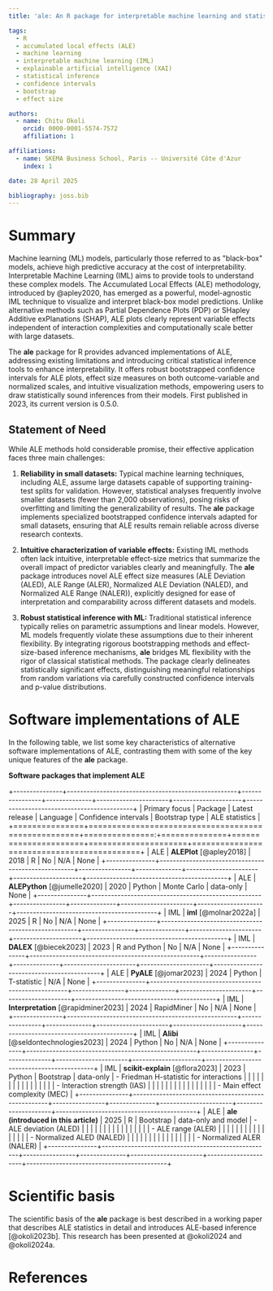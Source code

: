 ```yaml
---
title: 'ale: An R package for interpretable machine learning and statistical inference with accumulated local effects (ALE)'

tags:
  - R
  - accumulated local effects (ALE)
  - machine learning
  - interpretable machine learning (IML)
  - explainable artificial intelligence (XAI)
  - statistical inference
  - confidence intervals
  - bootstrap
  - effect size

authors:
  - name: Chitu Okoli
    orcid: 0000-0001-5574-7572
    affiliation: 1

affiliations:
  - name: SKEMA Business School, Paris -- Université Côte d'Azur
    index: 1

date: 28 April 2025

bibliography: joss.bib
---
```


# Summary

Machine learning (ML) models, particularly those referred to as "black-box" models, achieve high predictive accuracy at the cost of interpretability. Interpretable Machine Learning (IML) aims to provide tools to understand these complex models. The Accumulated Local Effects (ALE) methodology, introduced by @apley2020, has emerged as a powerful, model-agnostic IML technique to visualize and interpret black-box model predictions. Unlike alternative methods such as Partial Dependence Plots (PDP) or SHapley Additive exPlanations (SHAP), ALE plots clearly represent variable effects independent of interaction complexities and computationally scale better with large datasets.

The **ale** package for R provides advanced implementations of ALE, addressing existing limitations and introducing critical statistical inference tools to enhance interpretability. It offers robust bootstrapped confidence intervals for ALE plots, effect size measures on both outcome-variable and normalized scales, and intuitive visualization methods, empowering users to draw statistically sound inferences from their models. First published in 2023, its current version is 0.5.0.

## Statement of Need

While ALE methods hold considerable promise, their effective application faces three main challenges:

1. **Reliability in small datasets:** Typical machine learning techniques, including ALE, assume large datasets capable of supporting training-test splits for validation. However, statistical analyses frequently involve smaller datasets (fewer than 2,000 observations), posing risks of overfitting and limiting the generalizability of results. The **ale** package implements specialized bootstrapped confidence intervals adapted for small datasets, ensuring that ALE results remain reliable across diverse research contexts.

2. **Intuitive characterization of variable effects:** Existing IML methods often lack intuitive, interpretable effect-size metrics that summarize the overall impact of predictor variables clearly and meaningfully. The **ale** package introduces novel ALE effect size measures (ALE Deviation (ALED), ALE Range (ALER), Normalized ALE Deviation (NALED), and Normalized ALE Range (NALER)), explicitly designed for ease of interpretation and comparability across different datasets and models.

3. **Robust statistical inference with ML:** Traditional statistical inference typically relies on parametric assumptions and linear models. However, ML models frequently violate these assumptions due to their inherent flexibility. By integrating rigorous bootstrapping methods and effect-size-based inference mechanisms, **ale** bridges ML flexibility with the rigor of classical statistical methods. The package clearly delineates statistically significant effects, distinguishing meaningful relationships from random variations via carefully constructed confidence intervals and p-value distributions.

# Software implementations of ALE

In the following table, we list some key characteristics of alternative software implementations of ALE, contrasting them with some of the key unique features of the **ale** package.

**Software packages that implement ALE**

+---------------+----------------------------------------------------+----------------+--------------+----------------------+---------------------+-------------------------------------------+
| Primary focus | Package                                            | Latest release | Language     | Confidence intervals | Bootstrap type      | ALE statistics                            |
+===============+====================================================+===============:+==============+======================+=====================+===========================================+
| ALE           | **ALEPlot** [@apley2018]                           | 2018           | R            | No                   | N/A                 | None                                      |
+---------------+----------------------------------------------------+----------------+--------------+----------------------+---------------------+-------------------------------------------+
| ALE           | **ALEPython** [@jumelle2020]                       | 2020           | Python       | Monte Carlo          | data-only           | None                                      |
+---------------+----------------------------------------------------+----------------+--------------+----------------------+---------------------+-------------------------------------------+
| IML           | **iml** [@molnar2022a]                             | 2025           | R            | No                   | N/A                 | None                                      |
+---------------+----------------------------------------------------+----------------+--------------+----------------------+---------------------+-------------------------------------------+
| IML           | **DALEX** [@biecek2023]                            | 2023           | R and Python | No                   | N/A                 | None                                      |
+---------------+----------------------------------------------------+----------------+--------------+----------------------+---------------------+-------------------------------------------+
| ALE           | **PyALE** [@jomar2023]                             | 2024           | Python       | T-statistic          | N/A                 | None                                      |
+---------------+----------------------------------------------------+----------------+--------------+----------------------+---------------------+-------------------------------------------+
| IML           | **Interpretation** [@rapidminer2023]               | 2024           | RapidMiner   | No                   | N/A                 | None                                      |
+---------------+----------------------------------------------------+----------------+--------------+----------------------+---------------------+-------------------------------------------+
| IML           | **Alibi** [@seldontechnologies2023]                | 2024           | Python       | No                   | N/A                 | None                                      |
+---------------+----------------------------------------------------+----------------+--------------+----------------------+---------------------+-------------------------------------------+
| IML           | **scikit-explain** [@flora2023]                    | 2023           | Python       | Bootstrap            | data-only           | -   Friedman H-statistic for interactions |
|               |                                                    |                |              |                      |                     |                                           |
|               |                                                    |                |              |                      |                     | -   Interaction strength (IAS)            |
|               |                                                    |                |              |                      |                     |                                           |
|               |                                                    |                |              |                      |                     | -   Main effect complexity (MEC)          |
+---------------+----------------------------------------------------+----------------+--------------+----------------------+---------------------+-------------------------------------------+
| ALE           | **ale (introduced in this article)**               | 2025           | R            | Bootstrap            | data-only and model | -   ALE deviation (ALED)                  |
|               |                                                    |                |              |                      |                     |                                           |
|               |                                                    |                |              |                      |                     | -   ALE range (ALER)                      |
|               |                                                    |                |              |                      |                     |                                           |
|               |                                                    |                |              |                      |                     | -   Normalized ALED (NALED)               |
|               |                                                    |                |              |                      |                     |                                           |
|               |                                                    |                |              |                      |                     | -   Normalized ALER (NALER)               |
+---------------+----------------------------------------------------+----------------+--------------+----------------------+---------------------+-------------------------------------------+




# Scientific basis

The scientific basis of the **ale** package is best described in a working paper that describes ALE statistics in detail and introduces ALE-based inference [@okoli2023b]. This research has been presented at @okoli2024 and @okoli2024a.

# References

